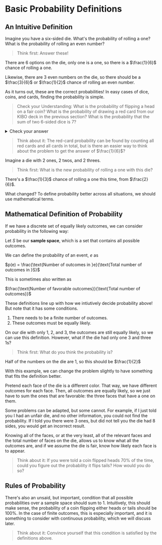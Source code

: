 # Basic Probability Definitions

## An Intuitive Definition

Imagine you have a six-sided die. What's the probability of rolling a one? What is the probability of rolling an even number?

> Think first: Answer these!

There are 6 options on the die, only one is a one, so there is a $\frac{1}{6}$ chance of rolling a one.

Likewise, there are 3 even numbers on the die, so there should be a $\frac{3}{6}$ or $\frac{1}{2}$ chance of rolling an even number.

As it turns out, these are the correct probabilities! In easy cases of dice, coins, and cards, finding the probability is simple.

> Check your Understanding: What is the probability of flipping a head on a fair coin? What is the probability of drawing a red card from our KIBO deck in the previous section? What is the probability that the sum of two 6-sided dice is 7?

<details><summary>Check your answer</summary>
Head: $\frac{1}{2}$
Red Card: $\frac{20}{120}$ or $\frac{1}{6}$
Sum: $\frac{6}{36}$ or $\frac{1}{6}$
</details>

> Think about it: The red-card probability can be found by counting all red cards and all cards in total, but is there an easier way to think about the problem to get the answer of $\frac{1}{6}$?

Imagine a die with 2 ones, 2 twos, and 2 threes.

> Think first: What is the new probability of rolling a one with this die?

There's a $\frac{1}{3}$ chance of rolling a one this time, from $\frac{2}{6}$.

What changed? To define probability better across all situations, we should use mathematical terms.

## Mathematical Definition of Probability

If we have a discrete set of equally likely outcomes, we can consider probability in the following way:

Let $S$ be our **sample space**, which is a set that contains all possible outcomes.

We can define the probability of an event, $e$ as

$p(e) = \frac{\text{Number of outcomes in }e}{\text{Total number of outcomes in }S}$

This is sometimes also written as

$\frac{\text{Number of favorable outcomes}}{\text{Total number of outcomes}}$

These definitions line up with how we intiutively decide probability above! But note that it has some conditions.

1. There needs to be a finite number of outcomes.
2. These outcomes must be equally likely.

On our die with only 1, 2, and 3, the outcomes are still equally likely, so we can use this definition. However, what if the die had only one 3 and three 1s?

> Think first: What do you think the probability is?

Half of the numbers on the die are 1, so this should be $\frac{1}{2}$

With this example, we can change the problem slightly to have something that fits the definition better.

Pretend each face of the die is a different color. That way, we have different outcomes for each face. Then, all outcomes are equally likely, so we just have to sum the ones that are favorable: the three faces that have a one on them.

Some problems can be adapted, but some cannot. For example, if I just told you I had an unfair die, and no other information, you could not find the probability. If I told you there were 3 ones, but did not tell you the die had 8 sides, you would get an incorrect result.

Knowing all of the faces, or at the very least, all of the relevant faces and the total number of faces on the die, allows us to know what all the outcomes are, and if we assume the die is fair, know how likely each face is to appear.

> Think about it: If you were told a coin flipped heads 70% of the time, could you figure out the probability it flips tails? How would you do so?

## Rules of Probability

There's also an unsaid, but important, condition that all possible probabilities over a sample space should sum to 1. Intuitively, this should make sense, the probability of a coin flipping either heads or tails should be 100%. In the case of finite outcomes, this is especially important, and it is something to consider with continuous probability, which we will discuss later.

> Think about it: Convince yourself that this condition is satisfied by the definitions above.